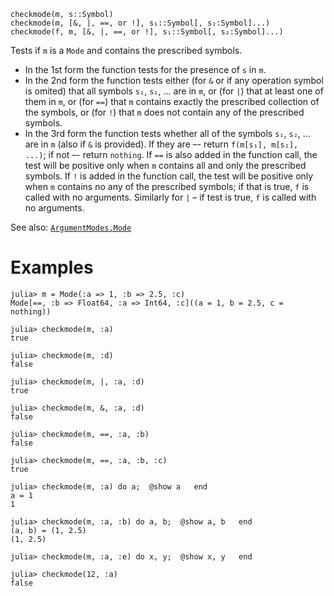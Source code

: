 ```
checkmode(m, s::Symbol)
checkmode(m, [&, |, ==, or !], s₁::Symbol[, s₂:Symbol]...)
checkmode(f, m, [&, |, ==, or !], s₁::Symbol[, s₂:Symbol]...)
```

Tests if `m` is a `Mode` and contains the prescribed symbols.

  * In the 1st form the function tests for the presence of `s` in `m`.
  * In the 2nd form the function tests either (for `&` or if any operation symbol  is omited) that all symbols `s₁`, `s₂`, ... are in `m`, or (for `|`) that at  least one of them in `m`, or (for `==`) that `m` contains exactly the  prescribed collection of the symbols, or (for `!`) that `m` does not contain  any of the prescribed symbols.
  * In the 3rd form the function tests whether all of the symbols `s₁`, `s₂`, ...  are in `m` (also if `&` is provided). If they are –- return `f(m[s₁], m[s₂],  ...)`; if not –- return `nothing`. If `==` is also added in the function  call, the test will be positive only when `m` contains all and only the  prescribed symbols. If `!` is added in the function call, the test will be  positive only when `m` contains no any of the prescribed symbols; if that is  true, `f` is called with no arguments. Similarly for `|` – if test is true, `f` is called with no arguments.

See also: [`ArgumentModes.Mode`](@ref)

# Examples

```julia-repl
julia> m = Mode(:a => 1, :b => 2.5, :c)
Mode[==, :b => Float64, :a => Int64, :c]((a = 1, b = 2.5, c = nothing))

julia> checkmode(m, :a)
true

julia> checkmode(m, :d)
false

julia> checkmode(m, |, :a, :d)
true

julia> checkmode(m, &, :a, :d)
false

julia> checkmode(m, ==, :a, :b)
false

julia> checkmode(m, ==, :a, :b, :c)
true

julia> checkmode(m, :a) do a;  @show a   end
a = 1
1

julia> checkmode(m, :a, :b) do a, b;  @show a, b   end
(a, b) = (1, 2.5)
(1, 2.5)

julia> checkmode(m, :a, :e) do x, y;  @show x, y   end

julia> checkmode(12, :a)
false
```
